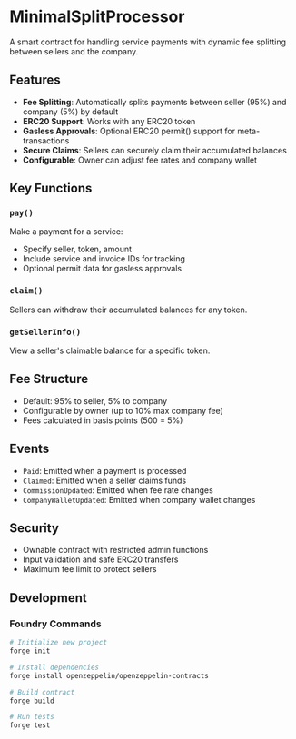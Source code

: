 # MinimalSplitProcessor

A smart contract for handling service payments with dynamic fee splitting between sellers and the company.

## Features

- **Fee Splitting**: Automatically splits payments between seller (95%) and company (5%) by default
- **ERC20 Support**: Works with any ERC20 token
- **Gasless Approvals**: Optional ERC20 permit() support for meta-transactions
- **Secure Claims**: Sellers can securely claim their accumulated balances
- **Configurable**: Owner can adjust fee rates and company wallet

## Key Functions

### `pay()`
Make a payment for a service:
- Specify seller, token, amount
- Include service and invoice IDs for tracking
- Optional permit data for gasless approvals

### `claim()`
Sellers can withdraw their accumulated balances for any token.

### `getSellerInfo()`
View a seller's claimable balance for a specific token.

## Fee Structure
- Default: 95% to seller, 5% to company
- Configurable by owner (up to 10% max company fee)
- Fees calculated in basis points (500 = 5%)

## Events
- `Paid`: Emitted when a payment is processed
- `Claimed`: Emitted when a seller claims funds
- `CommissionUpdated`: Emitted when fee rate changes
- `CompanyWalletUpdated`: Emitted when company wallet changes

## Security
- Ownable contract with restricted admin functions
- Input validation and safe ERC20 transfers
- Maximum fee limit to protect sellers

## Development

### Foundry Commands

```bash
# Initialize new project
forge init

# Install dependencies
forge install openzeppelin/openzeppelin-contracts

# Build contract
forge build

# Run tests
forge test
```